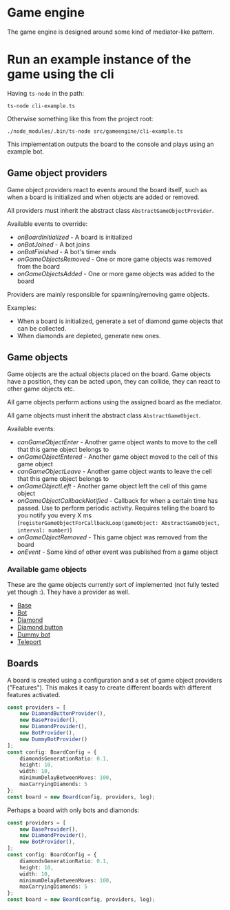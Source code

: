 # Game engine

The game engine is designed around some kind of mediator-like pattern.

# Run an example instance of the game using the cli

Having `ts-node` in the path:

```
ts-node cli-example.ts
```

Otherwise something like this from the project root:

```
./node_modules/.bin/ts-node src/gameengine/cli-example.ts
```

This implementation outputs the board to the console and plays using an example bot.

## Game object providers

Game object providers react to events around the board itself, such as when a board is initialized and when objects are added or removed.

All providers must inherit the abstract class `AbstractGameObjectProvider`.

Available events to override:
* *onBoardInitialized* - A board is initialized
* *onBotJoined* - A bot joins
* *onBotFinished* - A bot's timer ends
* *onGameObjectsRemoved* - One or more game objects was removed from the board
* *onGameObjectsAdded* - One or more game objects was added to the board

Providers are mainly responsible for spawning/removing game objects.

Examples:
* When a board is initialized, generate a set of diamond game objects that can be collected.
* When diamonds are depleted, generate new ones.

## Game objects

Game objects are the actual objects placed on the board. Game objects have a position, they can be acted upon, they can collide, they can react to other game objects etc.

All game objects perform actions using the assigned board as the mediator.

All game objects must inherit the abstract class `AbstractGameObject`.

Available events:
* *canGameObjectEnter* - Another game object wants to move to the cell that this game object belongs to
* *onGameObjectEntered* - Another game object moved to the cell of this game object
* *canGameObjectLeave* - Another game object wants to leave the cell that this game object belongs to
* *onGameObjectLeft* - Another game object left the cell of this game object
* *onGameObjectCallbackNotified* - Callback for when a certain time has passed. Use to perform periodic activity. Requires telling the board to you notify you every X ms (`registerGameObjectForCallbackLoop(gameObject: AbstractGameObject, interval: number)`)
* *onGameObjectRemoved* - This game object was removed from the board
* *onEvent* - Some kind of other event was published from a game object

### Available game objects

These are the game objects currently sort of implemented (not fully tested yet though :). They have a provider as well.

* [Base](gameobjects/base/)
* [Bot](gameobjects/bot/)
* [Diamond](gameobjects/diamond/)
* [Diamond button](gameobjects/diamond-button/)
* [Dummy bot](gameobjects/dummy-bot/)
* [Teleport](gameobjects/teleport/)


## Boards

A board is created using a configuration and a set of game object providers ("Features"). This makes it easy to create different boards with different features activated.

```typescript
const providers = [
    new DiamondButtonProvider(),
    new BaseProvider(),
    new DiamondProvider(),
    new BotProvider(),
    new DummyBotProvider()
];
const config: BoardConfig = {
    diamondsGenerationRatio: 0.1,
    height: 10,
    width: 10,
    minimumDelayBetweenMoves: 100,
    maxCarryingDiamonds: 5
};
const board = new Board(config, providers, log);
```

Perhaps a board with only bots and diamonds:
```typescript
const providers = [
    new BaseProvider(),
    new DiamondProvider(),
    new BotProvider(),
];
const config: BoardConfig = {
    diamondsGenerationRatio: 0.1,
    height: 10,
    width: 10,
    minimumDelayBetweenMoves: 100,
    maxCarryingDiamonds: 5
};
const board = new Board(config, providers, log);
```